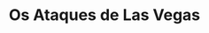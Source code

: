 ---
title: "Os Ataques de Las Vegas"
metaTitle: ""
metaDesc: ""
thumbnail: /assets/images/lasvegas-thumb.png 
headImage:
publishDate: "TBD"
yearOfOccurrence: 2023
tags:
    - webrtc
---